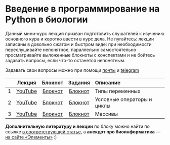 # Введение в программирование на Python в биологии

Данный мини-курс лекций призван подготовить слушателей к изучению основного кура и коротко ввести в курс дела. Не пугайтесь: лекции записаны в довольно сжатом и быстром виде: при необходимости переслушивайте непонятное, параллельно самостоятельно просматривайте выложенные блокноты с конспектами и не бойтесь задавать вопросы, если что-то останется непонятным. 

Задавать свои вопросы можно при помощи [почты](https://kodomo.fbb.msu.ru/~nachatoi/#:~:text=nachatoi%40fbb.msu.ru,-%D0%93%D0%BB%D0%B0%D0%B2%D0%BD%D0%B0%D1%8F) и [telegram](https://t.me/subpolare) 

|  | Лекция | Блокнот | Задания | Описание | 
| :------: | :------: | :------: | :------: | :------ | 
| 1 | [YouTube]() | [Блокнот]() | [Блокнот]() | Типы переменных | 
| 2 | [YouTube]() | [Блокнот]() | [Блокнот]() | Условные операторы и циклы | 
| 3 | [YouTube]() | [Блокнот]() | [Блокнот]() | Массивы |

**Дополнительную литературу и лекции** по блоку можно найти по ссылке [в соответствующей статье](https://vk.com/@nachatoi-literatura-po-python), а **анекдот про биоинформатика** — [на сайте «Элементы»](https://elementy.ru/nauchno-populyarnaya_biblioteka/432183/Bioinformatiki_proiskhozhdenie_i_zhiznennyy_tsikl) :)

